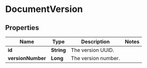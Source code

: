 # DocumentVersion

## Properties
Name | Type | Description | Notes
------------ | ------------- | ------------- | -------------
**id** | **String** | The version UUID. | 
**versionNumber** | **Long** | The version number. | 
